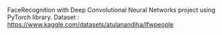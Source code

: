 FaceRecognition with Deep Convolutional Neural Networks project using PyTorch library.
Dataset : https://www.kaggle.com/datasets/atulanandjha/lfwpeople
